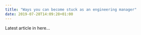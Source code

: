 ```yaml
---
title: "Ways you can become stuck as an engineering manager"
date: 2019-07-28T14:09:28+01:00
---
```


Latest article in here...
